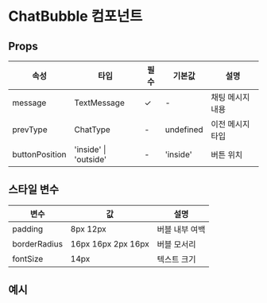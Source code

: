 # ChatBubble 컴포넌트

## Props
| 속성 | 타입 | 필수 | 기본값 | 설명 |
|------|------|------|--------|------|
| message | TextMessage | ✓ | - | 채팅 메시지 내용 |
| prevType | ChatType | - | undefined | 이전 메시지 타입 |
| buttonPosition | 'inside' \| 'outside' | - | 'inside' | 버튼 위치 |

## 스타일 변수
| 변수 | 값 | 설명 |
|------|-----|------|
| padding | 8px 12px | 버블 내부 여백 |
| borderRadius | 16px 16px 2px 16px | 버블 모서리 |
| fontSize | 14px | 텍스트 크기 |

## 예시 